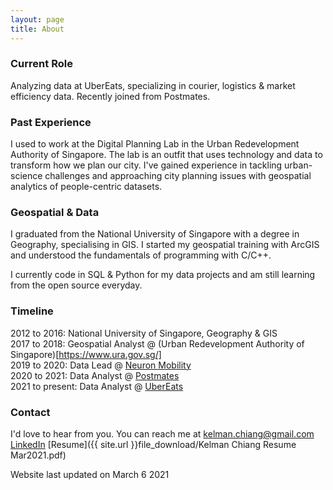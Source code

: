 ```yaml
---
layout: page
title: About
---
```


### Current Role
Analyzing data at UberEats, specializing in courier, logistics & market efficiency data. Recently joined from Postmates.


### Past Experience
 I used to work at the Digital Planning Lab in the Urban Redevelopment Authority of Singapore. The lab is an outfit that uses technology and data to transform how we plan our city. I've gained experience in tackling urban-science challenges and approaching city planning issues  with geospatial analytics of people-centric datasets.

### Geospatial & Data
I graduated from the National University of Singapore with a degree in Geography, specialising in GIS. I started my geospatial training with ArcGIS and understood the fundamentals of programming with C/C++.

I currently code in SQL & Python for my data projects and am still learning from the open source everyday.

### Timeline
2012 to 2016: National University of Singapore, Geography & GIS  
2017 to 2018: Geospatial Analyst @ (Urban Redevelopment Authority of Singapore)[https://www.ura.gov.sg/]  
2019 to 2020: Data Lead @ [Neuron Mobility](https://www.rideneuron.com/)  
2020 to 2021: Data Analyst @ [Postmates](https://postmates.com/)  
2021 to present: Data Analyst @ [UberEats](https://www.ubereats.com/)  

### Contact
I'd love to hear from you. You can reach me at [kelman.chiang@gmail.com](mailto:kelman.chiang@gmail.com)
[LinkedIn](https://www.linkedin.com/in/kelmanchiang/)
[Resume]({{ site.url }}file_download/Kelman Chiang Resume Mar2021.pdf)

Website last updated on March 6 2021
